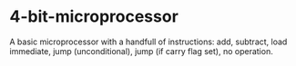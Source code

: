 # 4-bit-microprocessor
A basic microprocessor with a handfull of instructions: add, subtract, load immediate, jump (unconditional), jump (if carry flag set), 
no operation.
